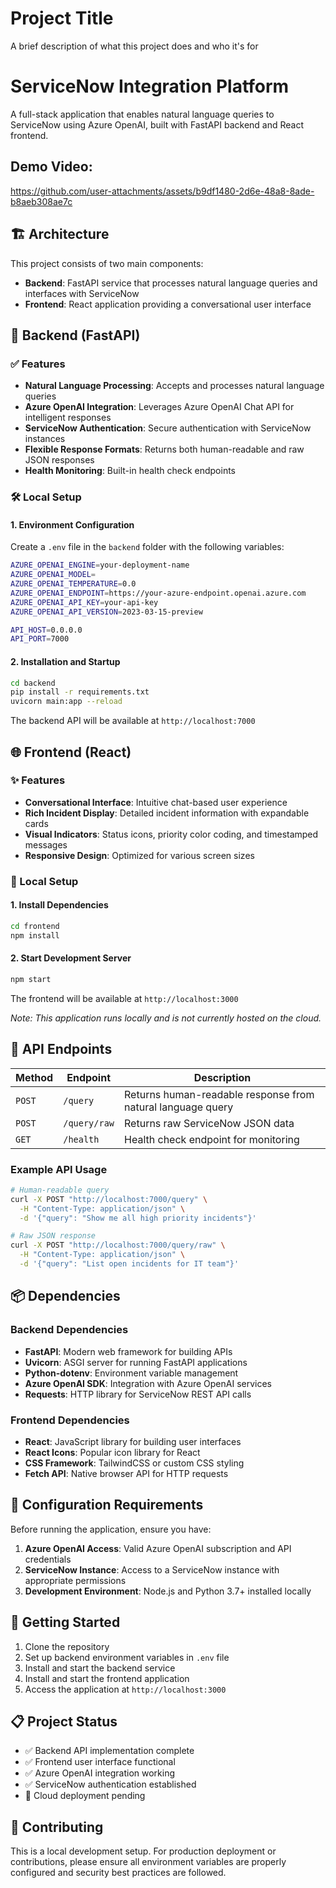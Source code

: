 
# Project Title

A brief description of what this project does and who it's for

# ServiceNow Integration Platform

A full-stack application that enables natural language queries to ServiceNow using Azure OpenAI, built with FastAPI backend and React frontend.

## Demo Video:

https://github.com/user-attachments/assets/b9df1480-2d6e-48a8-8ade-b8aeb308ae7c

## 🏗️ Architecture

This project consists of two main components:
- **Backend**: FastAPI service that processes natural language queries and interfaces with ServiceNow
- **Frontend**: React application providing a conversational user interface

## 🚀 Backend (FastAPI)

### ✅ Features

- **Natural Language Processing**: Accepts and processes natural language queries
- **Azure OpenAI Integration**: Leverages Azure OpenAI Chat API for intelligent responses
- **ServiceNow Authentication**: Secure authentication with ServiceNow instances
- **Flexible Response Formats**: Returns both human-readable and raw JSON responses
- **Health Monitoring**: Built-in health check endpoints

### 🛠️ Local Setup

#### 1. Environment Configuration

Create a `.env` file in the `backend` folder with the following variables:

```bash
AZURE_OPENAI_ENGINE=your-deployment-name
AZURE_OPENAI_MODEL=
AZURE_OPENAI_TEMPERATURE=0.0
AZURE_OPENAI_ENDPOINT=https://your-azure-endpoint.openai.azure.com
AZURE_OPENAI_API_KEY=your-api-key
AZURE_OPENAI_API_VERSION=2023-03-15-preview

API_HOST=0.0.0.0
API_PORT=7000
```

#### 2. Installation and Startup

```bash
cd backend
pip install -r requirements.txt
uvicorn main:app --reload
```

The backend API will be available at `http://localhost:7000`

## 🌐 Frontend (React)

### ✨ Features

- **Conversational Interface**: Intuitive chat-based user experience
- **Rich Incident Display**: Detailed incident information with expandable cards
- **Visual Indicators**: Status icons, priority color coding, and timestamped messages
- **Responsive Design**: Optimized for various screen sizes

### 🧪 Local Setup

#### 1. Install Dependencies

```bash
cd frontend
npm install
```

#### 2. Start Development Server

```bash
npm start
```

The frontend will be available at `http://localhost:3000`

*Note: This application runs locally and is not currently hosted on the cloud.*

## 🔁 API Endpoints

| Method | Endpoint | Description |
|--------|----------|-------------|
| `POST` | `/query` | Returns human-readable response from natural language query |
| `POST` | `/query/raw` | Returns raw ServiceNow JSON data |
| `GET` | `/health` | Health check endpoint for monitoring |

### Example API Usage

```bash
# Human-readable query
curl -X POST "http://localhost:7000/query" \
  -H "Content-Type: application/json" \
  -d '{"query": "Show me all high priority incidents"}'

# Raw JSON response
curl -X POST "http://localhost:7000/query/raw" \
  -H "Content-Type: application/json" \
  -d '{"query": "List open incidents for IT team"}'
```

## 📦 Dependencies

### Backend Dependencies

- **FastAPI**: Modern web framework for building APIs
- **Uvicorn**: ASGI server for running FastAPI applications
- **Python-dotenv**: Environment variable management
- **Azure OpenAI SDK**: Integration with Azure OpenAI services
- **Requests**: HTTP library for ServiceNow REST API calls

### Frontend Dependencies

- **React**: JavaScript library for building user interfaces
- **React Icons**: Popular icon library for React
- **CSS Framework**: TailwindCSS or custom CSS styling
- **Fetch API**: Native browser API for HTTP requests

## 🔧 Configuration Requirements

Before running the application, ensure you have:

1. **Azure OpenAI Access**: Valid Azure OpenAI subscription and API credentials
2. **ServiceNow Instance**: Access to a ServiceNow instance with appropriate permissions
3. **Development Environment**: Node.js and Python 3.7+ installed locally

## 🚦 Getting Started

1. Clone the repository
2. Set up backend environment variables in `.env` file
3. Install and start the backend service
4. Install and start the frontend application
5. Access the application at `http://localhost:3000`

## 📋 Project Status

- ✅ Backend API implementation complete
- ✅ Frontend user interface functional
- ✅ Azure OpenAI integration working
- ✅ ServiceNow authentication established
- 🔄 Cloud deployment pending

## 🤝 Contributing

This is a local development setup. For production deployment or contributions, please ensure all environment variables are properly configured and security best practices are followed.
